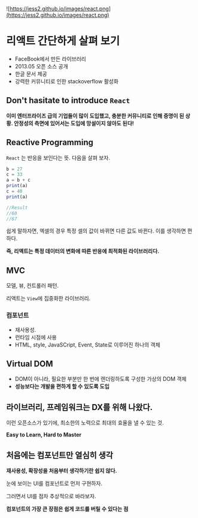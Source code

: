 ![https://jess2.github.io/images/react.png](https://jess2.github.io/images/react.png)

# 리액트 간단하게 살펴 보기

- FaceBook에서 만든 라이브러리
- 2013.05 오픈 소스 공개
- 한글 문서 제공
- 강력한 커뮤니티로 인한 stackoverflow 활성화

## Don't hasitate to introduce `React`

**이미 엔터프라이즈 급의 기업들이 많이 도입했고, 충분한 커뮤니티로 인해 증명이 된 상황. 안정성의 측면에 있어서는 도입에 망설이지 않아도 된다!** 

## Reactive Programming

`React` 는 반응을 보인다는 뜻. 다음을 살펴 보자.

```jsx
b = 27
c = 33
a = b + c
print(a)
c = 40 
print(a)

//Result
//60
//67
```

쉽게 말하자면, 엑셀의 경우 특정 셀의 값이 바뀌면 다른 값도 바뀐다. 이를 생각하면 편하다.

**즉, 리액트는 특정 데이터의 변화에 따른 반응에 최적화된 라이브러리다.**

 

## MVC

모델, 뷰, 컨트롤러 패턴.

리액트는 `View`에 집중화한 라이브러리.

### 컴포넌트

- 재사용성.
- 런타임 시점에 사용
- HTML, style, JavaSCript, Event, State로 이루어진 하나의 객체

## Virtual DOM

- DOM이 아니라, 필요한 부분만 한 번에 렌더링하도록 구성한 가상의 DOM 객체
- **성능보다는 개발을 편하게 할 수 있도록 도입**

 

## 라이브러리, 프레임워크는 DX를 위해 나왔다.

이런 오픈소스가 있기에, 최소한의 노력으로 최대의 효율을 낼 수 있는 것.

**Easy to Learn, Hard to Master**

## 처음에는 컴포넌트만 열심히 생각

**재사용성, 확장성을 처음부터 생각하기란 쉽지 않다.**

눈에 보이는 UI를 컴포넌트로 먼저 구현하자.

그러면서 UI를 점차 추상적으로 바라보자.

**컴포넌트의 가장 큰 장점은 쉽게 코드를 버릴 수 있다는 점**